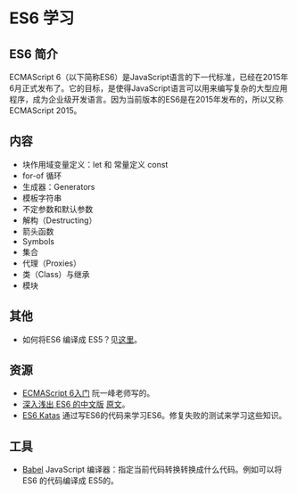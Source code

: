 # ES6 学习
## ES6 简介
ECMAScript 6（以下简称ES6）是JavaScript语言的下一代标准，已经在2015年6月正式发布了。它的目标，是使得JavaScript语言可以用来编写复杂的大型应用程序，成为企业级开发语言。因为当前版本的ES6是在2015年发布的，所以又称ECMAScript 2015。

## 内容
* 块作用域变量定义：let 和 常量定义 const
* for-of 循环
* 生成器：Generators
* 模板字符串
* 不定参数和默认参数
* 解构（Destructing）
* 箭头函数
* Symbols
* 集合
* 代理（Proxies）
* 类（Class）与继承
* 模块

## 其他
* 如何将ES6 编译成 ES5？见[这里](how-to-compile.md)。


## 资源
* [ECMAScript 6入门](http://es6.ruanyifeng.com/) 阮一峰老师写的。
* [深入浅出 ES6 的中文版](http://www.infoq.com/cn/es6-in-depth/) [原文](https://hacks.mozilla.org/category/es6-in-depth/)。
* [ES6 Katas](http://es6katas.org/) 通过写ES6的代码来学习ES6。修复失败的测试来学习这些知识。

## 工具
* [Babel](http://babeljs.io/) JavaScript 编译器：指定当前代码转换转换成什么代码。例如可以将 ES6 的代码编译成 ES5的。
